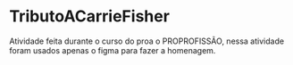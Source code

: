 # TributoACarrieFisher
Atividade feita durante o curso do proa o PROPROFISSÃO, nessa atividade foram usados apenas o figma para fazer a homenagem.
